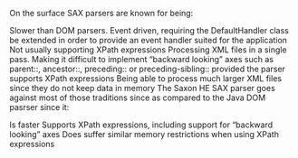 On the surface SAX parsers are known for being:

Slower than DOM parsers.
Event driven, requiring the DefaultHandler class be extended in order to provide an event handler suited for the application
Not usually supporting XPath expressions
Processing XML files in a single pass. Making it difficult to implement “backward looking” axes such as parent::, ancestor::, preceding:: or preceding-sibling:: provided the parser supports XPath expressions
Being able to process much larger XML files since they do not keep data in memory
The Saxon HE SAX parser goes against most of those traditions since as compared to the Java DOM pasrser since it:

Is faster
Supports XPath expressions, including support for “backward looking” axes
Does suffer similar memory restrictions when using XPath expressions
